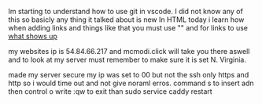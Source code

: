 Im starting to understand how to use git in vscode. 
I did not know any of this so basicly any thing it talked about is new 
In HTML today i learn how when adding links and things like that you must use "" and for links to use <a href="link">what shows up</a>

my websites ip is 54.84.66.217 and mcmodi.click will take you there aswell and to look at my server must remember to make sure it is set N. Virginia. 


made my server secure my ip was set to 00 but not the ssh only https and http so i would time out and not give noraml erros. command s to insert adn then control o write :qw to exit than sudo service caddy restart 

